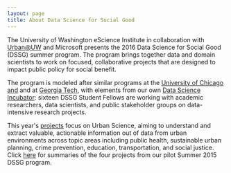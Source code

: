 ```yaml
---
layout: page
title: About Data Science for Social Good
---
```


The University of Washington eScience Institute in collaboration with
[Urban@UW](http://urban.uw.edu/) and Microsoft presents the 2016
Data Science for Social Good (DSSG) summer program. The program brings together
data and domain scientists to work on focused, collaborative projects that are
designed to impact public policy for social benefit.

The program is modeled after similar programs at the [University of Chicago and](http://dssg.io/) and at [Georgia Tech](http://dssg-atl.io/), with elements
from our own [Data Science Incubator](http://escience.washington.edu/get-involved/incubator-programs/):
sixteen DSSG Student Fellows are working with academic researchers, data
scientists, and public stakeholder groups on data-intensive research projects.

This year's [projects](http://escience.washington.edu/dssg/project-summaries-2016/) focus on
Urban Science, aiming to understand and extract valuable, actionable information
out of data from urban environments across topic areas including public health,
sustainable urban planning, crime prevention, education, transportation, and
social justice. Click
[here](http://escience.washington.edu/get-involved/data-science-for-social-good/dssg-project-summaries-15)
for summaries of the four projects from our pilot Summer 2015 DSSG program.
